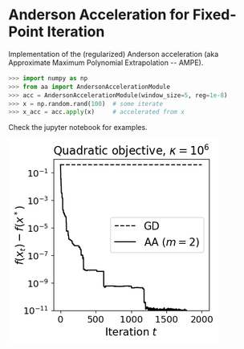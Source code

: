# Anderson Acceleration for Fixed-Point Iteration
Implementation of the (regularized) Anderson acceleration (aka Approximate Maximum Polynomial Extrapolation -- AMPE).

```python
>>> import numpy as np
>>> from aa import AndersonAccelerationModule
>>> acc = AndersonAccelerationModule(window_size=5, reg=1e-8)
>>> x = np.random.rand(100)  # some iterate
>>> x_acc = acc.apply(x)     # accelerated from x
```

Check the jupyter notebook for examples.

<img src="AA_GD_quadratic.png" title="Comparing GD to AA on a quadratic objective with very high condition number">